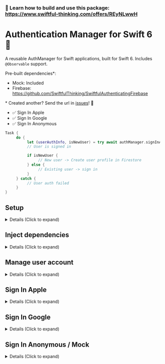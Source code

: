 ### 🚀 Learn how to build and use this package: https://www.swiftful-thinking.com/offers/REyNLwwH

# Authentication Manager for Swift 6 📝

A reusable AuthManager for Swift applications, built for Swift 6. Includes `@Observable` support.

Pre-built dependencies*:

- Mock: Included
- Firebase: https://github.com/SwiftfulThinking/SwiftfulAuthenticatingFirebase

\* Created another? Send the url in [issues](https://github.com/SwiftfulThinking/SwiftfulAuthenticating/issues)! 🥳

- ✅ Sign In Apple
- ✅ Sign In Google
- ✅ Sign In Anonymous

```swift
Task {
     do {
          let (userAuthInfo, isNewUser) = try await authManager.signInApple()
          // User is signed in

          if isNewUser {
               // New user -> Create user profile in Firestore
          } else {
               // Existing user -> sign in
          }
     } catch {
          // User auth failed
     }
}
```

## Setup

<details>
<summary> Details (Click to expand) </summary>
<br>
    
#### Create an instance of AuthManager:

```swift
let authManager = AuthManager(services: any AuthService, logger: LogManager?)

#if DEBUG
let authManager = AuthManager(service: MockAuthService(), logger: logManager)
#else
let authManager = AuthManager(service: FirebaseAuthService(), logger: logManager)
#endif
```

#### Optionally add to SwiftUI environment as an @Observable

```swift
Text("Hello, world!")
    .environment(authManager)
```

</details>

## Inject dependencies

<details>
<summary> Details (Click to expand) </summary>
<br>
    
`AuthManager` is initialized with a `AuthService`. This is a public protocol you can use to create your own dependency.

`MockPurchaseService` is included for SwiftUI previews and testing. 

```swift
// User is not yet authenticated
let service = MockAuthService(user: nil)

// User is already authenticated
let service = MockAuthService(user: .mock)
```

Other services are not directly included, so that the developer can pick-and-choose which dependencies to add to the project. 

You can create your own `AuthService` by conforming to the protocol:

```swift
public protocol AuthService: Sendable {
    func getAuthenticatedUser() -> UserAuthInfo?
    func addAuthenticatedUserListener() -> AsyncStream<UserAuthInfo?>
    func signIn(option: SignInOption) async throws -> (user: UserAuthInfo, isNewUser: Bool)
    func signOut() throws
    func deleteAccount() async throws
}
```

</details>

## Manage user account

<details>
<summary> Details (Click to expand) </summary>
<br>
    
The manager will automatically fetch and listen for an authenticated user on launch, via `getAuthenticatedUser` and `addAuthenticatedUserListener`.

### Get authenticated user's info:
```swift
let userId = authManager.auth.uid
let authUser = authManager.auth

// Throwing method for convenience with async/await
let uid = try authManager.getAuthId()
```

### Sign out or delete auth:
```swift
try authManager.signOut()
try await authManager.deleteAccount()
```

</details>

## Sign In Apple

<details>
<summary> Details (Click to expand) </summary>
<br>

### Add Sign in with Apple Signing Capability to your Xcode project.
* Xcode Project Navigator -> Target -> Signing & Capabilities -> + Capability -> Sign in with Apple (requires Apple Developer Account)

### Add Apple Button (optional), via SwiftfulAuthUI library
```swift
import SwiftfulAuthUI

SignInAppleButtonView()
    .frame(height: 50)
```

### Sign in

```swift
try await authManager.signInApple()
```
</details>


## Sign In Google

<details>
<summary> Details (Click to expand) </summary>
<br>

### Update your app's the info.plist file.
* Firebase Console -> Project Settings -> Your apps -> GoogleService-Info.plist

### Add custom URL scheme (URL Types -> REVERSED_CLIENT_ID)
* GoogleService-Info.plist -> REVERSED_CLIENT_ID
* Xcode Project Navigator -> Target -> Info -> URL Types -> add REVERSED_CLIENT_ID as URL Schemes value

### Add Google Button (optional), via SwiftfulAuthUI library
```swift
import SwiftfulAuthUI

SignInGoogleButtonView()
    .frame(height: 50)
```

### Sign in
```swift
try await authManager.signInGoogle(GIDClientID: clientId)
```

</details>

## Sign In Anonymous / Mock

<details>
<summary> Details (Click to expand) </summary>
<br>

### Add Anonymous Button (optional), via SwiftfulAuthUI library
```swift
import SwiftfulAuthUI

SignInAnonymousButtonView()
    .frame(height: 50)
```

### Sign in
```swift
try await authManager.signInAnonymous()
```

</details>

